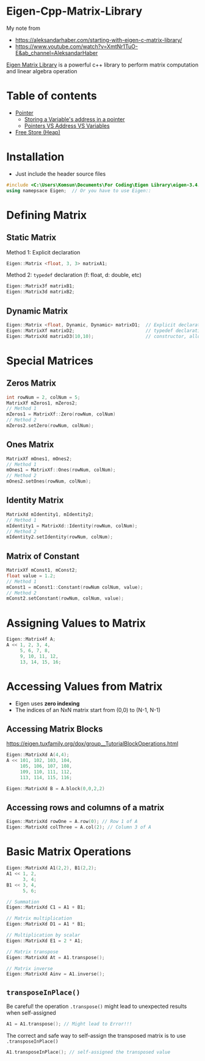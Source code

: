 # Eigen-Cpp-Matrix-Library
My note from 

- https://aleksandarhaber.com/starting-with-eigen-c-matrix-library/
- https://www.youtube.com/watch?v=XmtNr1TuO-E&ab_channel=AleksandarHaber

[Eigen Matrix Library](http://eigen.tuxfamily.org/index.php?title=Main_Page) is a powerful c++ library to perform matrix computation and linear algebra operation

Table of contents
=================

<!--ts-->
  * [Pointer](#what-is-a-pointer)
      * [Storing a Variable's address in a pointer](#storing-a-variables-address-in-a-pointer)
      * [Pointers VS Address VS Variables](#pointers-vs-address-vs-variables)
  * [Free Store (Heap)](#free-store-heap)

<!--te-->

# Installation
- Just include the header source files
```cpp
#include <C:\Users\Komsun\Documents\For Coding\Eigen Library\eigen-3.4.0\Eigen\Dense>
using namepsace Eigen;  // Or you have to use Eigen:: 
```

# Defining Matrix
## Static Matrix
Method 1: Explicit declaration
```cpp
Eigen::Matrix <float, 3, 3> matrixA1;
```
Method 2: `typedef` declaration (f: float, d: double, etc)
```cpp
Eigen::Matrix3f matrixB1;
Eigen::Matrix3d matrixB2;
```
## Dynamic Matrix
```cpp
Eigen::Matrix <float, Dynamic, Dynamic> matrixD1;  // Explicit declaration
Eigen::MatrixXf matrixD2;                          // typedef declaration (X:unknown size, f:float)
Eigen::MatrixXd matrixD3(10,10);                   // constructor, allocate memory but don't initialize (d:double)
```


# Special Matrices
## Zeros Matrix
```cpp
int rowNum = 2, colNum = 5;
MatrixXf mZeros1, mZeros2;
// Method 1
mZeros1 = MatrixXf::Zero(rowNum, colNum)
// Method 2
mZeros2.setZero(rowNum, colNum);
```
## Ones Matrix
```cpp
MatrixXf mOnes1, mOnes2;
// Method 1
mOnes1 = MatrixXf::Ones(rowNum, colNum);
// Method 2
mOnes2.setOnes(rowNum, colNum);
```

## Identity Matrix
```cpp
MatrixXd mIdentity1, mIdentity2;
// Method 1
mIdentity1 = MatrixXd::Identity(rowNum, colNum);
// Method 2
mIdentity2.setIdentity(rowNum, colNum);
```

## Matrix of Constant
```cpp
MatrixXf mConst1, mConst2;
float value = 1.2;
// Method 1
mConst1 = mConst1::Constant(rowNum colNum, value);
// Method 2
mConst2.setConstant(rowNum, colNum, value);
```

# Assigning Values to Matrix
```cpp
Eigen::Matrix4f A;
A << 1, 2, 3, 4,
     5, 6, 7, 8,
     9, 10, 11, 12,
     13, 14, 15, 16;
```

# Accessing Values from Matrix
- Eigen uses **zero indexing**
- The indices of an NxN matrix start from (0,0) to (N-1, N-1)
## Accessing Matrix Blocks
https://eigen.tuxfamily.org/dox/group__TutorialBlockOperations.html
```cpp
Eigen::MatrixXd A(4,4);
A << 101, 102, 103, 104,
     105, 106, 107, 108,
     109, 110, 111, 112,
     113, 114, 115, 116;

Eigen::MatrixXd B = A.block(0,0,2,2)
```
## Accessing rows and columns of a matrix
```cpp
Eigen::MatrixXd rowOne = A.row(0); // Row 1 of A
Eigen::MatrixXd colThree = A.col(2); // Column 3 of A
```

# Basic Matrix Operations
```cpp
Eigen::MatrixXd A1(2,2), B1(2,2);
A1 << 1, 2,
      3, 4;
B1 << 3, 4,
      5, 6;
```
```cpp
// Summation
Eigen::MatrixXd C1 = A1 + B1;

// Matrix multiplication
Eigen::MatrixXd D1 = A1 * B1;

// Multiplication by scalar
Eigen::MatrixXd E1 = 2 * A1;

// Matrix transpose
Eigen::MatrixXd At = A1.transpose();

// Matrix inverse
Eigen::MatrixXd Ainv = A1.inverse();
```
## `transposeInPlace()`
Be careful! the operation `.transpose()` might lead to unexpected results when self-assigned
```cpp
A1 = A1.transpose(); // Might lead to Error!!!
```
The correct and safe way to self-assign the transposed matrix is to use `.transposeInPlace()`
```cpp
A1.transposeInPlace(); // self-assigned the transposed value
```

